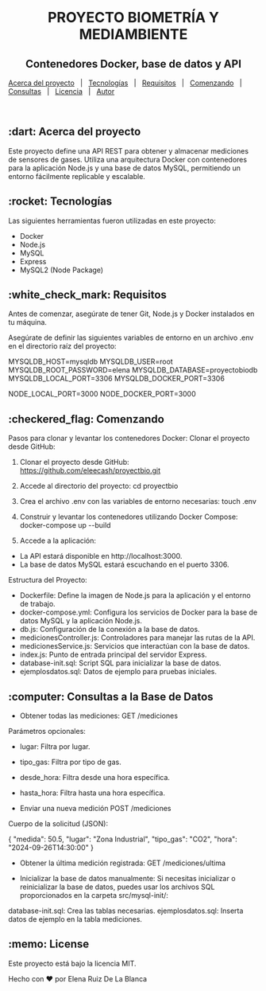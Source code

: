 <div align="center" id="top"> <!-- <img src="./.github/app.gif" alt="Docker API Project" /> --> &#xa0; </div> <h1 align="center">PROYECTO BIOMETRÍA Y MEDIAMBIENTE </h1> <h2 align="center">Contenedores Docker, base de datos y API </h2></div> 
<a href="#dart-about">Acerca del proyecto</a> &#xa0; | &#xa0; <a href="#rocket-technologies">Tecnologías</a> &#xa0; | &#xa0; <a href="#white_check_mark-requirements">Requisitos</a> &#xa0; | &#xa0; <a href="#checkered_flag-starting">Comenzando</a> &#xa0; | &#xa0; <a href="#computer-database-queries">Consultas</a> &#xa0; | &#xa0; <a href="#memo-license">Licencia</a> &#xa0; | &#xa0; <a href="https://github.com/eleecash" target="_blank">Autor</a> </p> <br>

</div><h2>:dart: Acerca del proyecto</h2>
Este proyecto define una API REST para obtener y almacenar mediciones de sensores de gases. Utiliza una arquitectura Docker con contenedores para la aplicación Node.js y una base de datos MySQL, permitiendo un entorno fácilmente replicable y escalable.

</div><h2>:rocket: Tecnologías</h2>
Las siguientes herramientas fueron utilizadas en este proyecto:

- Docker
- Node.js
- MySQL
- Express
- MySQL2 (Node Package)

</div><h2>:white_check_mark: Requisitos</h2>
Antes de comenzar, asegúrate de tener Git, Node.js y Docker instalados en tu máquina.

Asegúrate de definir las siguientes variables de entorno en un archivo .env en el directorio raíz del proyecto:

MYSQLDB_HOST=mysqldb
MYSQLDB_USER=root
MYSQLDB_ROOT_PASSWORD=elena
MYSQLDB_DATABASE=proyectobiodb
MYSQLDB_LOCAL_PORT=3306
MYSQLDB_DOCKER_PORT=3306

NODE_LOCAL_PORT=3000
NODE_DOCKER_PORT=3000

</div><h2>:checkered_flag: Comenzando</h2>
Pasos para clonar y levantar los contenedores Docker:
Clonar el proyecto desde GitHub:

1. Clonar el proyecto desde GitHub:
 https://github.com/eleecash/proyectbio.git

2. Accede al directorio del proyecto:
cd proyectbio

3. Crea el archivo .env con las variables de entorno necesarias:
touch .env

4. Construir y levantar los contenedores utilizando Docker Compose:
docker-compose up --build

5. Accede a la aplicación:
- La API estará disponible en http://localhost:3000.
- La base de datos MySQL estará escuchando en el puerto 3306.

Estructura del Proyecto:
- Dockerfile: Define la imagen de Node.js para la aplicación y el entorno de trabajo.
- docker-compose.yml: Configura los servicios de Docker para la base de datos MySQL y la aplicación Node.js.
- db.js: Configuración de la conexión a la base de datos.
- medicionesController.js: Controladores para manejar las rutas de la API.
- medicionesService.js: Servicios que interactúan con la base de datos.
- index.js: Punto de entrada principal del servidor Express.
- database-init.sql: Script SQL para inicializar la base de datos.
- ejemplosdatos.sql: Datos de ejemplo para pruebas iniciales.

</div><h2>:computer: Consultas a la Base de Datos</h2>

- Obtener todas las mediciones:
GET /mediciones

Parámetros opcionales:

- lugar: Filtra por lugar.
- tipo_gas: Filtra por tipo de gas.
- desde_hora: Filtra desde una hora específica.
- hasta_hora: Filtra hasta una hora específica.

- Enviar una nueva medición 
POST /mediciones

Cuerpo de la solicitud (JSON):

{
  "medida": 50.5,
  "lugar": "Zona Industrial",
  "tipo_gas": "CO2",
  "hora": "2024-09-26T14:30:00"
}

- Obtener la última medición registrada:
GET /mediciones/ultima

- Inicializar la base de datos manualmente:
Si necesitas inicializar o reinicializar la base de datos, puedes usar los archivos SQL proporcionados en la carpeta src/mysql-init/:

database-init.sql: Crea las tablas necesarias.
ejemplosdatos.sql: Inserta datos de ejemplo en la tabla mediciones.

</div><h2>:memo: License</h2>

Este proyecto está bajo la licencia MIT.

Hecho con :heart: por Elena Ruiz De La Blanca









